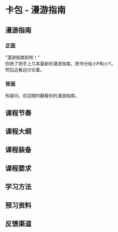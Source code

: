 # 卡包 - 漫游指南
## 漫游指南
### 正面
”漫游指南到啦！“  
你扬了扬手上几本最新的漫游指南，把书分给小P和小Y。  
然后边看边讨论着。

### 背面
有疑问，欢迎随时翻看你的漫游指南。

## 课程节奏

## 课程大纲

## 课程装备

## 课程要求

## 学习方法

## 预习资料

## 反馈渠道
